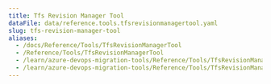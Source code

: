 ```yaml
---
title: Tfs Revision Manager Tool
dataFile: data/reference.tools.tfsrevisionmanagertool.yaml
slug: tfs-revision-manager-tool
aliases:
  - /docs/Reference/Tools/TfsRevisionManagerTool
  - /Reference/Tools/TfsRevisionManagerTool
  - /learn/azure-devops-migration-tools/Reference/Tools/TfsRevisionManagerTool
  - /learn/azure-devops-migration-tools/Reference/Tools/TfsRevisionManagerTool/index.md
---
```

